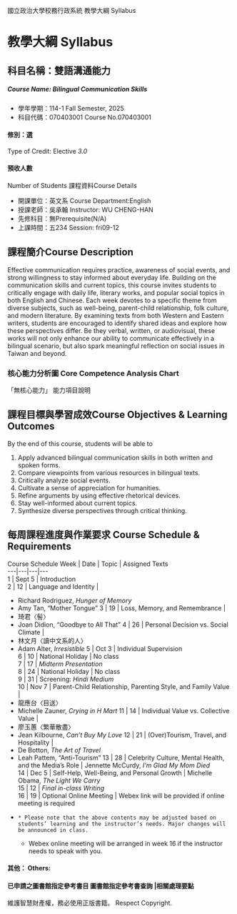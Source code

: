 國立政治大學校務行政系統 教學大綱 Syllabus
# 教學大綱 Syllabus
##  科目名稱：雙語溝通能力
#####  Course Name: Bilingual Communication Skills
  * 學年學期：114-1 Fall Semester, 2025 
  * 科目代碼：070403001 Course No.070403001
#### 修別：選
Type of Credit: Elective 
_3.0_
#### 預收人數
Number of Students
課程資料Course Details
  * 開課單位：英文系 Course Department:English 
  * 授課老師：吳承翰 Instructor: WU CHENG-HAN 
  * 先修科目：無Prerequisite(N/A)
  * 上課時間：五234 Session: fri09-12
##  課程簡介Course Description
Effective communication requires practice, awareness of social events, and strong willingness to stay informed about everyday life. Building on the communication skills and current topics, this course invites students to critically engage with daily life, literary works, and popular social topics in both English and Chinese. Each week devotes to a specific theme from diverse subjects, such as well-being, parent-child relationship, folk culture, and modern literature. By examining texts from both Western and Eastern writers, students are encouraged to identify shared ideas and explore how these perspectives differ. Be they verbal, written, or audiovisual, these works will not only enhance our ability to communicate effectively in a bilingual scenario, but also spark meaningful reflection on social issues in Taiwan and beyond. 
###  核心能力分析圖 Core Competence Analysis Chart
「無核心能力」 
能力項目說明
##  課程目標與學習成效Course Objectives & Learning Outcomes 
By the end of this course, students will be able to 
  1. Apply advanced bilingual communication skills in both written and spoken forms. 
  2. Compare viewpoints from various resources in bilingual texts. 
  3. Critically analyze social events.
  4. Cultivate a sense of appreciation for humanities.
  5. Refine arguments by using effective rhetorical devices.
  6. Stay well-informed about current topics.
  7. Synthesize diverse perspectives through critical thinking.
##  每周課程進度與作業要求 Course Schedule & Requirements
Course Schedule
Week |  Date |  Topic |  Assigned Texts  
---|---|---|---  
1 |  Sept 5 |  Introduction  
2 |  12 |  Language and Identity  | 
  * Richard Rodriguez, _Hunger of Memory_
  * Amy Tan, “Mother Tongue”
3 |  19 |  Loss, Memory, and Remembrance | 
  * 琦君〈髻〉
  * Joan Didion, “Goodbye to All That”
4 |  26 |  Personal Decision vs.  Social Climate  | 
  * 林文月〈讀中文系的人〉
  * Adam Alter, _Irresistible_
5 |  Oct 3 |  Individual Supervision  
6 |  10 |  National Holiday |  No class  
7 |  17 |  _Midterm Presentation_  
8 |  24 |  National Holiday |  No class  
9 |  31 |  Screening: _Hindi Medium_  
10 |  Nov 7 |  Parent-Child Relationship, Parenting Style, and Family Value | 
  * 龍應台〈目送〉
  * Michelle Zauner, _Crying in H Mart_
11 |  14 |  Individual Value vs. Collective Value | 
  * 廖玉蕙〈繁華散盡〉
  * Jean Kilbourne, _Can’t Buy My Love_
12 |  21 |  (Over)Tourism, Travel, and Hospitality  | 
  * De Botton, _The Art of Travel_
  * Leah Pattem, “Anti-Tourism”
13 |  28 |  Celebrity Culture, Mental Health, and the Media’s Role |  Jennette McCurdy, _I’m Glad My Mom Died_  
14 |  Dec 5 |  Self-Help, Well-Being, and Personal Growth |  Michelle Obama, _The Light We Carry_  
15 |  12 |  _Final in-class Writing_  
16 |  19 |  Optional Online Meeting |  Webex link will be provided if online meeting is required  
  *     * Please note that the above contents may be adjusted based on students’ learning and the instructor’s needs. Major changes will be announced in class. 
    * Webex online meeting will be arranged in week 16 if the instructor needs to speak with you. 
####  其他： Others:
####  已申請之圖書館指定參考書目  圖書館指定參考書查詢 |相關處理要點
維護智慧財產權，務必使用正版書籍。 Respect Copyright.
